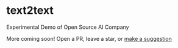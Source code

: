 # text2text
Experimental Demo of Open Source AI Company

More coming soon! Open a PR, leave a star, or [make a suggestion](https://github.com/humanishai/text2text/discussions)

